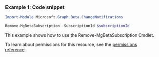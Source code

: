 ### Example 1: Code snippet

```powershellImport-Module Microsoft.Graph.Beta.ChangeNotifications

Remove-MgBetaSubscription -SubscriptionId $subscriptionId
```
This example shows how to use the Remove-MgBetaSubscription Cmdlet.
To learn about permissions for this resource, see the [permissions reference](/graph/permissions-reference).

